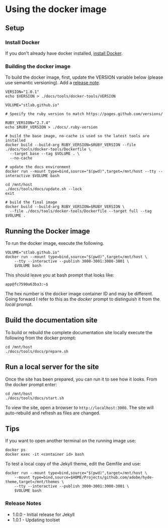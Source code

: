# Using the docker image

## Setup

### Install Docker
If you don't already have docker installed, [install Docker](https://docs.docker.com/get-docker/).

### Building the docker image

To build the docker image, first, update the VERSION variable below (please use semantic versioning). Add a [release note](#release-notes).

```
VERSION="1.0.1"
echo $VERSION > ./docs/tools/docker-tools/VERSION

VOLUME="stlab.github.io"

# Specify the ruby version to match https://pages.github.com/versions/

RUBY_VERSION="2.7.4"
echo $RUBY_VERSION > ./docs/.ruby-version

# build the base image, no-cache is used so the latest tools are installed
docker build --build-arg RUBY_VERSION=$RUBY_VERSION --file ./docs/tools/docker-tools/Dockerfile \
  --target base --tag $VOLUME . \
  --no-cache

# update the docs environment
docker run --mount type=bind,source="$(pwd)",target=/mnt/host --tty --interactive $VOLUME bash

cd /mnt/host
./docs/tools/docs/update.sh --lock
exit

# build the final image
docker build --build-arg RUBY_VERSION=$RUBY_VERSION \
  --file ./docs/tools/docker-tools/Dockerfile --target full --tag $VOLUME .
```

## Running the Docker image

To run the docker image, execute the following.

```
VOLUME="stlab.github.io"
docker run --mount type=bind,source="$(pwd)",target=/mnt/host \
    --tty --interactive --publish 3000-3001:3000-3001 \
    $VOLUME bash
```

This should leave you at bash prompt that looks like:

```
app@fc7590a63ba3:~$
```

The hex number is the docker image container ID and may be different. Going forward I refer to this as the _docker_ prompt to distinguish it from the _local_ prompt.

## Build the documentation site

To build or rebuild the complete documentation site locally execute the following from the docker prompt:

```
cd /mnt/host
./docs/tools/docs/prepare.sh
```

## Run a local server for the site

Once the site has been prepared, you can run it to see how it looks. From the docker prompt enter:

```
cd /mnt/host
./docs/tools/docs/start.sh
```

To view the site, open a browser to `http://localhost:3000`. The site will auto-rebuild and refresh as files are changed.

## Tips

If you want to open another terminal on the running image use:

```
docker ps
docker exec -it <container id> bash
```

To test a local copy of the Jekyll theme, edit the Gemfile and use:

```
docker run --mount type=bind,source="$(pwd)",target=/mnt/host \
    --mount type=bind,source=$HOME/Projects/github.com/adobe/hyde-theme,target=/mnt/themes \
    --tty --interactive --publish 3000-3001:3000-3001 \
    $VOLUME bash
```

### Release Notes

- 1.0.0 - Initial release for Jekyll
- 1.0.1 - Updating toolset

